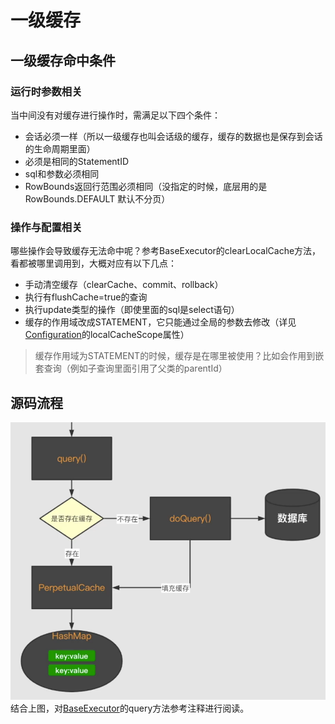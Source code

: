 # 一级缓存
## 一级缓存命中条件
### 运行时参数相关
当中间没有对缓存进行操作时，需满足以下四个条件：
- 会话必须一样（所以一级缓存也叫会话级的缓存，缓存的数据也是保存到会话的生命周期里面）
- 必须是相同的StatementID
- sql和参数必须相同
- RowBounds返回行范围必须相同（没指定的时候，底层用的是RowBounds.DEFAULT 默认不分页）
### 操作与配置相关
哪些操作会导致缓存无法命中呢？参考BaseExecutor的clearLocalCache方法，看都被哪里调用到，大概对应有以下几点：
- 手动清空缓存（clearCache、commit、rollback）
- 执行有flushCache=true的查询
- 执行update类型的操作（即使里面的sql是select语句）
- 缓存的作用域改成STATEMENT，它只能通过全局的参数去修改（详见[Configuration](../src/main/java/org/apache/ibatis/session/Configuration.java)的localCacheScope属性）
> 缓存作用域为STATEMENT的时候，缓存是在哪里被使用？比如会作用到嵌套查询（例如子查询里面引用了父类的parentId）

## 源码流程
![一级缓存执行流程](../img/20210514215003.png)
结合上图，对[BaseExecutor](../src/main/java/org/apache/ibatis/executor/BaseExecutor.java)的query方法参考注释进行阅读。







